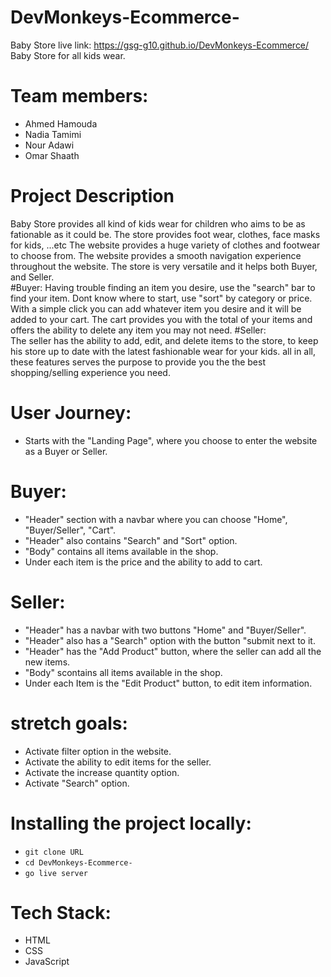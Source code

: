 # DevMonkeys-Ecommerce-

Baby Store live link: https://gsg-g10.github.io/DevMonkeys-Ecommerce/ <br>
Baby Store for all kids wear.

# Team members:

- Ahmed Hamouda
- Nadia Tamimi
- Nour Adawi
- Omar Shaath

# Project Description

Baby Store provides all kind of kids wear for children who aims to be as fationable as it could be.
The store provides foot wear, clothes, face masks for kids, ...etc
The website provides a huge variety of clothes and footwear to choose from.
The website provides a smooth navigation experience throughout the website.
The store is very versatile and it helps both Buyer, and Seller.
<br>
#Buyer:
Having trouble finding an item you desire, use the "search" bar to find your item.
Dont know where to start, use "sort" by category or price.
With a simple click you can add whatever item you desire and it will be added to your cart.
The cart provides you with the total of your items and offers the ability to delete any item you may not need.
#Seller:
<br>
The seller has the ability to add, edit, and delete items to the store, to keep his store up to date with the latest fashionable wear for your kids.
all in all, these features serves the purpose to provide you the the best shopping/selling experience you need.

# User Journey:

- Starts with the "Landing Page", where you choose to enter the website as a Buyer or Seller.

# Buyer:

- "Header" section with a navbar where you can choose "Home", "Buyer/Seller", "Cart".
- "Header" also contains "Search" and "Sort" option.
- "Body" contains all items available in the shop.
- Under each item is the price and the ability to add to cart.

# Seller:

- "Header" has a navbar with two buttons "Home" and "Buyer/Seller".
- "Header" also has a "Search" option with the button "submit next to it.
- "Header" has the "Add Product" button, where the seller can add all the new items.
- "Body" scontains all items available in the shop.
- Under each Item is the "Edit Product" button, to edit item information.

# stretch goals:

- Activate filter option in the website.
- Activate the ability to edit items for the seller.
- Activate the increase quantity option.
- Activate "Search" option.

# Installing the project locally:

- `git clone URL`
- `cd DevMonkeys-Ecommerce-`
- `go live server`

# Tech Stack:

- HTML
- CSS
- JavaScript
